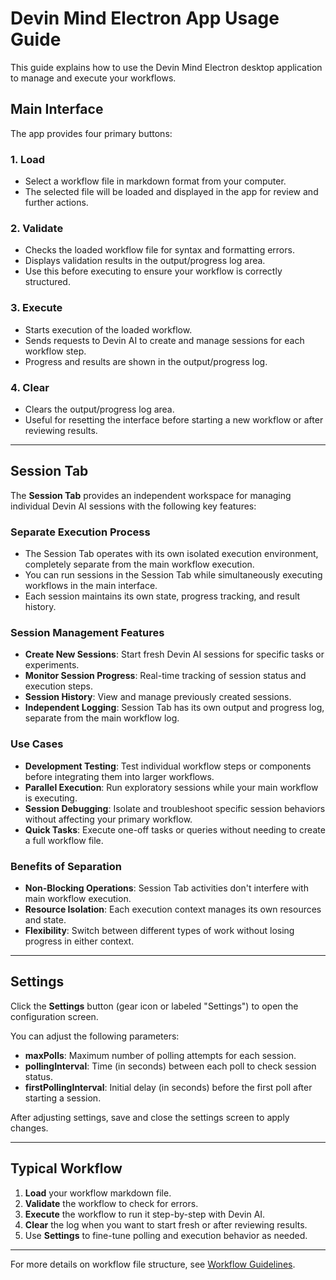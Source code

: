 # Devin Mind Electron App Usage Guide

This guide explains how to use the Devin Mind Electron desktop application to manage and execute your workflows.

## Main Interface

The app provides four primary buttons:

### 1. **Load**
- Select a workflow file in markdown format from your computer.
- The selected file will be loaded and displayed in the app for review and further actions.

### 2. **Validate**
- Checks the loaded workflow file for syntax and formatting errors.
- Displays validation results in the output/progress log area.
- Use this before executing to ensure your workflow is correctly structured.

### 3. **Execute**
- Starts execution of the loaded workflow.
- Sends requests to Devin AI to create and manage sessions for each workflow step.
- Progress and results are shown in the output/progress log.

### 4. **Clear**
- Clears the output/progress log area.
- Useful for resetting the interface before starting a new workflow or after reviewing results.

---

## Session Tab

The **Session Tab** provides an independent workspace for managing individual Devin AI sessions with the following key features:

### Separate Execution Process
- The Session Tab operates with its own isolated execution environment, completely separate from the main workflow execution.
- You can run sessions in the Session Tab while simultaneously executing workflows in the main interface.
- Each session maintains its own state, progress tracking, and result history.

### Session Management Features
- **Create New Sessions**: Start fresh Devin AI sessions for specific tasks or experiments.
- **Monitor Session Progress**: Real-time tracking of session status and execution steps.
- **Session History**: View and manage previously created sessions.
- **Independent Logging**: Session Tab has its own output and progress log, separate from the main workflow log.

### Use Cases
- **Development Testing**: Test individual workflow steps or components before integrating them into larger workflows.
- **Parallel Execution**: Run exploratory sessions while your main workflow is executing.
- **Session Debugging**: Isolate and troubleshoot specific session behaviors without affecting your primary workflow.
- **Quick Tasks**: Execute one-off tasks or queries without needing to create a full workflow file.

### Benefits of Separation
- **Non-Blocking Operations**: Session Tab activities don't interfere with main workflow execution.
- **Resource Isolation**: Each execution context manages its own resources and state.
- **Flexibility**: Switch between different types of work without losing progress in either context.

---

## Settings

Click the **Settings** button (gear icon or labeled "Settings") to open the configuration screen.

You can adjust the following parameters:

- **maxPolls**: Maximum number of polling attempts for each session.
- **pollingInterval**: Time (in seconds) between each poll to check session status.
- **firstPollingInterval**: Initial delay (in seconds) before the first poll after starting a session.

After adjusting settings, save and close the settings screen to apply changes.

---

## Typical Workflow

1. **Load** your workflow markdown file.
2. **Validate** the workflow to check for errors.
3. **Execute** the workflow to run it step-by-step with Devin AI.
4. **Clear** the log when you want to start fresh or after reviewing results.
5. Use **Settings** to fine-tune polling and execution behavior as needed.

---

For more details on workflow file structure, see [Workflow Guidelines](WORKFLOW-GUIDELINE.MD).